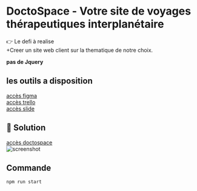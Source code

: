 # DoctoSpace - Votre site de voyages thérapeutiques interplanétaire  

👉 Le defi à realise  
+Creer un site web client sur la thematique de notre choix.

**pas de Jquery**  



## les outils a disposition    

   
[accès figma](https://www.figma.com/file/n7KMbvcr5b4YnSJH4Cv6qc/DoctoSpace, 'site figma')  
[accès trello](https://trello.com/b/m8uNAXUf/wildcode, 'site trello')   
[accès slide](https://doctospace.netlify.app, 'site doctospace')  


## 💪 Solution  
[accès doctospace](https://doctospace.netlify.app, 'site doctospace')  
![screenshot](https://i.imgur.com/yWzNY5Yl.png, 'screenshot doctospace')  

## Commande  
```npm run start```



